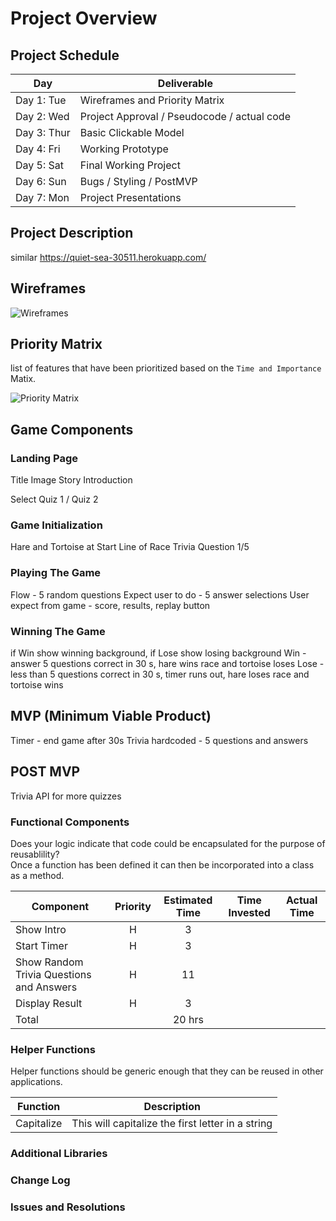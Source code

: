# Project Overview

## Project Schedule 

|  Day | Deliverable | 
|---|---| 
|Day 1: Tue| Wireframes and Priority Matrix|
|Day 2: Wed| Project Approval /  Pseudocode / actual code|
|Day 3: Thur| Basic Clickable Model |
|Day 4: Fri| Working Prototype |
|Day 5: Sat| Final Working Project |
|Day 6: Sun| Bugs / Styling / PostMVP |
|Day 7: Mon| Project Presentations |

## Project Description

similar https://quiet-sea-30511.herokuapp.com/

## Wireframes

![Wireframes](/images/Wireframes.jpg?raw=true "Wireframes")

## Priority Matrix

list of features that have been prioritized based on the `Time and Importance` Matix.  

![Priority Matrix](/images/Priority-Matrix.jpg?raw=true "Wireframes")

## Game Components

### Landing Page

Title
Image
Story Introduction

Select Quiz 1 / Quiz 2

### Game Initialization

Hare and Tortoise at Start Line of Race
Trivia Question 1/5

### Playing The Game

Flow - 5 random questions
Expect user to do - 5 answer selections
User expect from game - score, results, replay button

### Winning The Game

if Win show winning background, if Lose show losing background
Win - answer 5 questions correct in 30 s, hare wins race and tortoise loses
Lose - less than 5 questions correct in 30 s, timer runs out, hare loses race and tortoise wins

## MVP (Minimum Viable Product)

Timer - end game after 30s
Trivia hardcoded - 5 questions and answers 

## POST MVP

Trivia API for more quizzes

### Functional Components

Does your logic indicate that code could be encapsulated for the purpose of reusablility?  
Once a function has been defined it can then be incorporated into a class as a method.  

| Component | Priority | Estimated Time | Time Invested | Actual Time |
| --- | :---: |  :---: | :---: | :---: |
| Show Intro | H | 3 |  | 
| Start Timer | H | 3 |  | 
| Show Random Trivia Questions and Answers | H | 11 |  | 
| Display Result | H | 3 |  | 
| Total |  | 20 hrs |  |

### Helper Functions
Helper functions should be generic enough that they can be reused in other applications. 

| Function | Description | 
| --- | :---: |  
| Capitalize | This will capitalize the first letter in a string | 

### Additional Libraries

### Change Log

### Issues and Resolutions